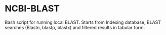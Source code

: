 # NCBI-BLAST
Bash script for running local BLAST. Starts from Indexing database, BLAST searches (Blastn, blastp, blastx) and filtered results in tabular form.
